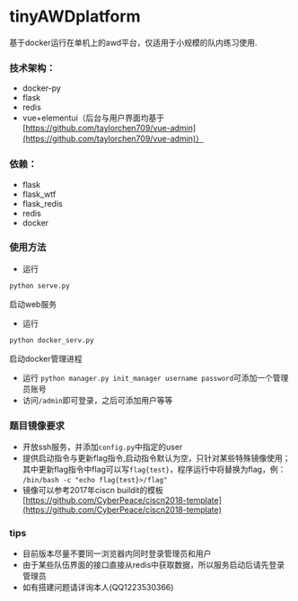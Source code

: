 # tinyAWDplatform

基于docker运行在单机上的awd平台，仅适用于小规模的队内练习使用.  

### 技术架构：
* docker-py
* flask
* redis
* vue+elementui（后台与用户界面均基于[https://github.com/taylorchen709/vue-admin](https://github.com/taylorchen709/vue-admin)）


### 依赖：
* flask
* flask_wtf
* flask_redis
* redis
* docker

### 使用方法

* 运行
```bash
python serve.py
```
启动web服务
* 运行
```bash
python docker_serv.py
```
启动docker管理进程
* 运行 `python manager.py init_manager username password`可添加一个管理员账号
* 访问`/admin`即可登录，之后可添加用户等等

### 题目镜像要求

* 开放ssh服务，并添加`config.py`中指定的user
* 提供启动指令与更新flag指令,启动指令默认为空，只针对某些特殊镜像使用；其中更新flag指令中flag可以写`flag{test}`，程序运行中将替换为flag，例：
`/bin/bash -c "echo flag{test}>/flag"`
* 镜像可以参考2017年ciscn buildit的模板[https://github.com/CyberPeace/ciscn2018-template](https://github.com/CyberPeace/ciscn2018-template)

### tips

* 目前版本尽量不要同一浏览器内同时登录管理员和用户
* 由于某些队伍界面的接口直接从redis中获取数据，所以服务启动后请先登录管理员
* 如有搭建问题请详询本人(QQ1223530366)
